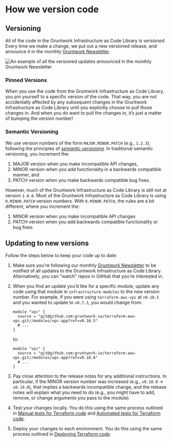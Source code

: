 # How we version code

## Versioning

All of the code in the Gruntwork Infrastructure as Code Library is _versioned_. Every time we make a change, we put out a new
versioned release, and announce it in the monthly
[Gruntwork Newsletter](https://blog.gruntwork.io/tagged/gruntwork-newsletter).

![An example of all the versioned updates announced in the monthly Gruntwork Newsletter](/img/guides/stay-up-to-date/newsletter.png)

### Pinned Versions

When you use the code from the Gruntwork Infrastructure as Code Library, you pin
yourself to a specific version of the code. That way, you are not accidentally affected by any subsequent changes in
the Gruntwork Infrastructure as Code Library until you explicitly choose to pull those changes in. And when you do want to pull the
changes in, it’s just a matter of bumping the version number!

### Semantic Versioning

We use version numbers of the form `MAJOR.MINOR.PATCH` (e.g., `1.2.3`), following the principles of
_[semantic versioning](https://semver.org)_. In traditional semantic versioning, you increment the:

1. MAJOR version when you make incompatible API changes,
2. MINOR version when you add functionality in a backwards compatible manner, and
3. PATCH version when you make backwards compatible bug fixes.

However, much of the Gruntwork Infrastructure as Code Library is still not at version `1.0.0`. Most of the Gruntwork Infrastructure as Code Library is using `0.MINOR.PATCH` version numbers. With `0.MINOR.PATCH`, the rules are a bit different, where you increment the:

1. MINOR version when you make incompatible API changes
2. PATCH version when you add backwards compatible functionality or bug fixes.

## Updating to new versions

Follow the steps below to keep your code up to date:

1.  Make sure you're following our monthly [Gruntwork Newsletter](https://blog.gruntwork.io/tagged/gruntwork-newsletter) to be notified
    of all updates to the Gruntwork Infrastructure as Code Library. Alternatively, you can "watch" repos in GitHub that you’re
    interested in.

2.  When you find an update you’d like for a specific module, update any code using that module in
    `infrastructure-modules` to the new version number. For example, if you were using `terraform-aws-vpc` at `v0.18.5` and you
    wanted to update to `v0.7.3`, you would change from:

    ```hcl
    module "vpc" {
      source = "git@github.com:gruntwork-io/terraform-aws-vpc.git//modules/vpc-app?ref=v0.18.5"
      # ...
    }
    ```

    to:

    ```hcl
    module "vpc" {
      source = "git@github.com:gruntwork-io/terraform-aws-vpc.git//modules/vpc-app?ref=v0.18.6"
      # ...
    }
    ```

3.  Pay close attention to the release notes for any additional instructions. In particular, if the MINOR version number
    was increased (e.g., `v0.18.0` → `v0.19.0`), that implies a backwards incompatible change, and the release notes will
    explain what you need to do (e.g., you might have to add, remove, or change arguments you pass to the module).

4.  Test your changes locally. You do this using the same process outlined in [Manual tests for Terraform code](#manual_tests_terraform) and
    [Automated tests for Terraform code](#automated_tests_terraform).

5.  Deploy your changes to each environment. You do this using the same process outlined in [Deploying Terraform code](#deploy_terraform).


<!-- ##DOCS-SOURCER-START
{"sourcePlugin":"Local File Copier","hash":"5e26b12a31c79a1c728329c129bd72f8"}
##DOCS-SOURCER-END -->
